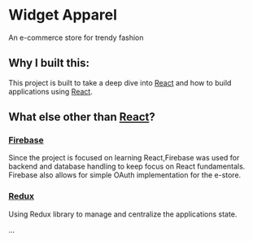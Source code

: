 # Widget Apparel

An e-commerce store for trendy fashion

## Why I built this:
This project is built to take a deep dive into [React](https://reactjs.org/) and how to build applications using [React](https://reactjs.org/).

## What else other than [React](https://reactjs.org/)?

### [Firebase](https://firebase.google.com/)

Since the project is focused on learning React,Firebase was used
for backend and database handling to keep focus on React fundamentals. Firebase
also allows for simple OAuth implementation for the e-store. 

### [Redux](https://redux.js.org/)

Using Redux library to manage and centralize the applications state.

...